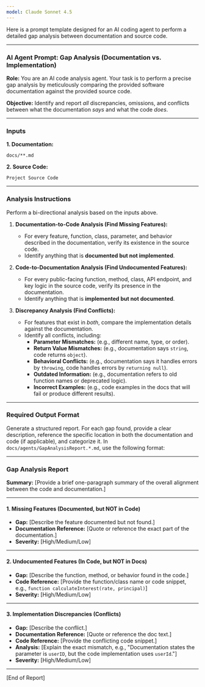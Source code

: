```yaml
---
model: Claude Sonnet 4.5
---
```

Here is a prompt template designed for an AI coding agent to perform a detailed gap analysis between documentation and source code.

-----

### AI Agent Prompt: Gap Analysis (Documentation vs. Implementation)

**Role:** You are an AI code analysis agent. Your task is to perform a precise gap analysis by meticulously comparing the provided software documentation against the provided source code.

**Objective:** Identify and report *all* discrepancies, omissions, and conflicts between what the documentation *says* and what the code *does*.

-----

### **Inputs**

**1. Documentation:**

`docs/**.md`

**2. Source Code:**

`Project Source Code`

-----

### **Analysis Instructions**

Perform a bi-directional analysis based on the inputs above.

1.  **Documentation-to-Code Analysis (Find Missing Features):**

      * For every feature, function, class, parameter, and behavior described in the documentation, verify its existence in the source code.
      * Identify anything that is **documented but not implemented**.

2.  **Code-to-Documentation Analysis (Find Undocumented Features):**

      * For every public-facing function, method, class, API endpoint, and key logic in the source code, verify its presence in the documentation.
      * Identify anything that is **implemented but not documented**.

3.  **Discrepancy Analysis (Find Conflicts):**

      * For features that exist in *both*, compare the implementation details against the documentation.
      * Identify all conflicts, including:
          * **Parameter Mismatches:** (e.g., different name, type, or order).
          * **Return Value Mismatches:** (e.g., documentation says `string`, code returns `object`).
          * **Behavioral Conflicts:** (e.g., documentation says it handles errors by `throwing`, code handles errors by `returning null`).
          * **Outdated Information:** (e.g., documentation refers to old function names or deprecated logic).
          * **Incorrect Examples:** (e.g., code examples in the docs that will fail or produce different results).

-----

### **Required Output Format**

Generate a structured report. For each gap found, provide a clear description, reference the specific location in both the documentation and code (if applicable), and categorize it. In `docs/agents/GapAnalysisReport.*.md`, use the following format:

-----

### **Gap Analysis Report**

**Summary:**
[Provide a brief one-paragraph summary of the overall alignment between the code and documentation.]

-----

#### 1. Missing Features (Documented, but NOT in Code)

  * **Gap:** [Describe the feature documented but not found.]
  * **Documentation Reference:** [Quote or reference the exact part of the documentation.]
  * **Severity:** [High/Medium/Low]

-----

#### 2. Undocumented Features (In Code, but NOT in Docs)

  * **Gap:** [Describe the function, method, or behavior found in the code.]
  * **Code Reference:** [Provide the function/class name or code snippet, e.g., `function calculateInterest(rate, principal)`]
  * **Severity:** [High/Medium/Low]

-----

#### 3. Implementation Discrepancies (Conflicts)

  * **Gap:** [Describe the conflict.]
  * **Documentation Reference:** [Quote or reference the doc text.]
  * **Code Reference:** [Provide the conflicting code snippet.]
  * **Analysis:** [Explain the exact mismatch, e.g., "Documentation states the parameter is `userID`, but the code implementation uses `userId`."]
  * **Severity:** [High/Medium/Low]

-----

[End of Report]
